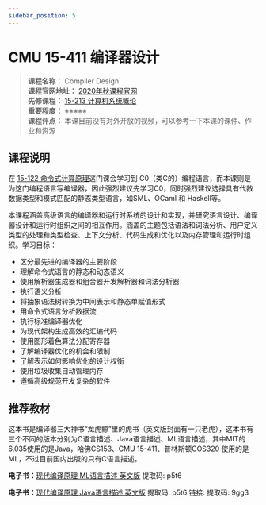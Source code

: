 ```yaml
---
sidebar_position: 5
---
```


# CMU 15-411 编译器设计

>**课程名称：** Compiler Design        
**课程官网地址：** [2020年秋课程官网](https://www.cs.cmu.edu/afs/cs/academic/class/15411-f20/www/)          
**先修课程：** [15-213 计算机系统概论](https://hackway.org/docs/cs/sophomore/system/cs15213)           
**重要程度：** ※※※※※  
**课程评点：** 本课目前没有对外开放的视频，可以参考一下本课的课件、作业和资源

## 课程说明
在 [15-122 命令式计算原理](https://hackway.org/docs/cs/freshman/cpp/cs15122)这门课会学习到 C0（类C的）编程语言，而本课则是为这门编程语言写编译器，因此强烈建议先学习C0，同时强烈建议选择具有代数数据类型和模式匹配的静态类型语言，如SML、OCaml 和 Haskell等。

本课程涵盖高级语言的编译器和运行时系统的设计和实现，并研究语言设计、编译器设计和运行时组织之间的相互作用。涵盖的主题包括语法和词法分析、用户定义类型的处理和类型检查、上下文分析、代码生成和优化以及内存管理和运行时组织。学习目标：

- 区分最先进的编译器的主要阶段
- 理解命令式语言的静态和动态语义
- 使用解析器生成器和组合器开发解析器和词法分析器
- 执行语义分析
- 将抽象语法树转换为中间表示和静态单赋值形式
- 用命令式语言分析数据流
- 执行标准编译器优化
- 为现代架构生成高效的汇编代码
- 使用图形着色算法分配寄存器
- 了解编译器优化的机会和限制
- 了解表示如何影响优化的设计权衡
- 使用垃圾收集自动管理内存
- 遵循高级规范开发复杂的软件


## 推荐教材
这本书是编译器三大神书“龙虎鲸”里的虎书（英文版封面有一只老虎），这本书有三个不同的版本分别为C语言描述、Java语言描述、ML语言描述，其中MIT的6.035使用的是Java，哈佛CS153、CMU 15-411、普林斯顿COS320 使用的是ML，不过目前国内出版的只有C语言描述。

<Book img="https://hackweek-1251009918.cos.ap-shanghai.myqcloud.com/hackway/cs/s29736516.jpg" url="https://item.jd.com/12343414.html" title="现代编译原理 C语言描述 修订版"></Book>

**电子书：**[现代编译原理 ML语言描述 英文版](https://pan.baidu.com/s/1W3H2rivPu6D7EcltkF1HXQ) 提取码: p5t6 

**电子书：**[现代编译原理 Java语言描述 英文版](https://pan.baidu.com/s/1I1KnHVaLnWL0pEDYTOGC0A) 提取码: p5t6 链接:  提取码: 9gg3 